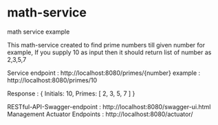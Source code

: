 # math-service
math service example

This math-service created to find prime numbers till given number for example, If you supply 10 as input then it should return list of number as 2,3,5,7

Service endpoint : http://localhost:8080/primes/{number}
                   example : http://localhost:8080/primes/10
                   
Response :      {
                    Initials: 10,
                    Primes: [
                             2,
                             3,
                             5,
                             7
                            ]
                    }
                    
RESTful-API-Swagger-endpoint : http://localhost:8080/swagger-ui.html
Management Actuator Endpoints : http://localhost:8080/actuator/
